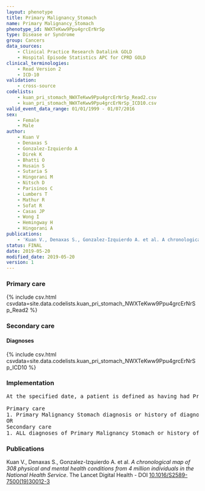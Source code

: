 ```yaml
---
layout: phenotype
title: Primary Malignancy_Stomach
name: Primary Malignancy_Stomach
phenotype_id: NWXTeKww9Ppu4grcErNrSp 
type: Disease or Syndrome
group: Cancers
data_sources: 
    - Clinical Practice Research Datalink GOLD
    - Hospital Episode Statistics APC for CPRD GOLD
clinical_terminologies: 
    - Read Version 2
    - ICD-10
validation: 
    - cross-source
codelists: 
    - kuan_pri_stomach_NWXTeKww9Ppu4grcErNrSp_Read2.csv
    - kuan_pri_stomach_NWXTeKww9Ppu4grcErNrSp_ICD10.csv
valid_event_data_range: 01/01/1999 - 01/07/2016
sex: 
    - Female
    - Male
author: 
    - Kuan V
    - Denaxas S
    - Gonzalez-Izquierdo A
    - Direk K
    - Bhatti O
    - Husain S
    - Sutaria S
    - Hingorani M
    - Nitsch D
    - Parisinos C
    - Lumbers T
    - Mathur R
    - Sofat R
    - Casas JP
    - Wong I
    - Hemingway H
    - Hingorani A
publications: 
    - 'Kuan V., Denaxas S., Gonzalez-Izquierdo A. et al. A chronological map of 308 physical and mental health conditions from 4 million individuals in the National Health Service. The Lancet Digital Health - DOI: 10.1016/S2589-7500(19)30012-3' 
status: FINAL
date: 2019-05-20
modified_date: 2019-05-20
version: 1
---
```

### Primary care 
{% include csv.html csvdata=site.data.codelists.kuan_pri_stomach_NWXTeKww9Ppu4grcErNrSp_Read2 %}
### Secondary care 
#### Diagnoses 
{% include csv.html csvdata=site.data.codelists.kuan_pri_stomach_NWXTeKww9Ppu4grcErNrSp_ICD10 %}
### Implementation 
<pre>At the specified date, a patient is defined as having had Primary Malignancy Stomach IF they meet the criteria for any of the following on or before the specified date. The earliest date on which the individual meets any of the following criteria on or before the specified date is defined as the first event date:

Primary care
1. Primary Malignancy Stomach diagnosis or history of diagnosis during a consultation 
OR
Secondary care
1. ALL diagnoses of Primary Malignancy Stomach or history of diagnosis during a hospitalization</pre> 
 
### Publications 
Kuan V., Denaxas S., Gonzalez-Izquierdo A. et al. _A chronological map of 308 physical and mental health conditions from 4 million individuals in the National Health Service_. The Lancet Digital Health - DOI <a href='https://www.thelancet.com/journals/landig/article/PIIS2589-7500(19)30012-3/fulltext'>10.1016/S2589-7500(19)30012-3</a>